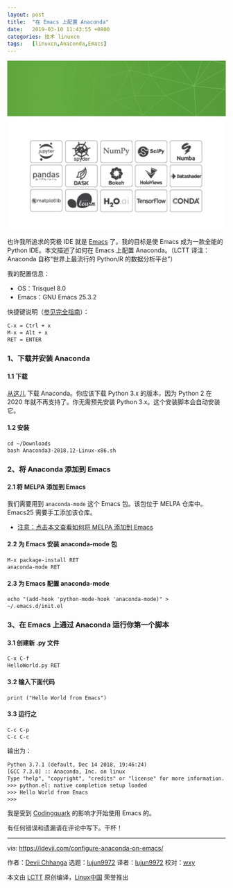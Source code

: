 ```yaml
---
layout: post
title:	"在 Emacs 上配置 Anaconda"
date:	2019-03-10 11:43:55 +0800 
categories:	技术 linuxcn 
tags:	[linuxcn,Anaconda,Emacs]
---
```



![](/Asserts/Images/album/201903/10/114348i1yyeykya3kyl3kj.jpg)


也许我所追求的究极 IDE 就是 [Emacs](https://www.gnu.org/software/emacs/) 了。我的目标是使 Emacs 成为一款全能的 Python IDE。本文描述了如何在 Emacs 上配置 Anaconda。（LCTT 译注：Anaconda 自称“世界上最流行的 Python/R 的数据分析平台”）


我的配置信息：


* OS：Trisquel 8.0
* Emacs：GNU Emacs 25.3.2


快捷键说明（[参见完全指南](https://www.math.uh.edu/%7Ebgb/emacs_keys.html)）：



```
C-x = Ctrl + x
M-x = Alt + x
RET = ENTER
```

### 1、下载并安装 Anaconda


#### 1.1 下载


[从这儿](https://www.anaconda.com/download/#linux) 下载 Anaconda。你应该下载 Python 3.x 的版本，因为 Python 2 在 2020 年就不再支持了。你无需预先安装 Python 3.x。这个安装脚本会自动安装它。


#### 1.2 安装



```
cd ~/Downloads
bash Anaconda3-2018.12-Linux-x86.sh
```

### 2、将 Anaconda 添加到 Emacs


#### 2.1 将 MELPA 添加到 Emacs


我们需要用到 `anaconda-mode` 这个 Emacs 包。该包位于 MELPA 仓库中。Emacs25 需要手工添加该仓库。


* [注意：点击本文查看如何将 MELPA 添加到 Emacs](https://melpa.org/#/getting-started)


#### 2.2 为 Emacs 安装 anaconda-mode 包



```
M-x package-install RET
anaconda-mode RET
```

#### 2.3 为 Emacs 配置 anaconda-mode



```
echo "(add-hook 'python-mode-hook 'anaconda-mode)" > ~/.emacs.d/init.el
```

### 3、在 Emacs 上通过 Anaconda 运行你第一个脚本


#### 3.1 创建新 .py 文件



```
C-x C-f
HelloWorld.py RET
```

#### 3.2 输入下面代码



```
print ("Hello World from Emacs")
```

#### 3.3 运行之



```
C-c C-p
C-c C-c
```

输出为：



```
Python 3.7.1 (default, Dec 14 2018, 19:46:24)
[GCC 7.3.0] :: Anaconda, Inc. on linux
Type "help", "copyright", "credits" or "license" for more information.
>>> python.el: native completion setup loaded
>>> Hello World from Emacs
>>>
```

我是受到 [Codingquark](https://codingquark.com) 的影响才开始使用 Emacs 的。


有任何错误和遗漏请在评论中写下。干杯！




---


via: <https://idevji.com/configure-anaconda-on-emacs/>


作者：[Devji Chhanga](https://idevji.com/author/admin/) 选题：[lujun9972](https://github.com/lujun9972) 译者：[lujun9972](https://github.com/lujun9972) 校对：[wxy](https://github.com/wxy)


本文由 [LCTT](https://github.com/LCTT/TranslateProject) 原创编译，[Linux中国](https://linux.cn/) 荣誉推出
